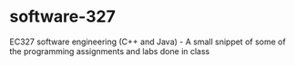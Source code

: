 # software-327
EC327 software engineering (C++ and Java) - A small snippet of some of the programming assignments and labs done in class
